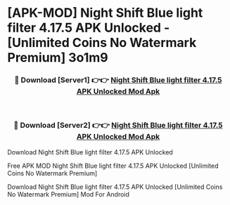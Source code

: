 # [APK-MOD] Night Shift  Blue light filter 4.17.5 APK Unlocked - [Unlimited Coins No Watermark Premium] 3o1m9



<div align="center">
<h3>🔴 Download [Server1] 👉👉 <a href="https://momento.my/?title=Night_Shift__Blue_light_filter_4.17.5_APK_Unlocked">Night Shift  Blue light filter 4.17.5 APK Unlocked Mod Apk</a></h3><br>

<h3>🔴 Download [Server2] 👉👉 <a href="https://momento.my/?title=Night_Shift__Blue_light_filter_4.17.5_APK_Unlocked">Night Shift  Blue light filter 4.17.5 APK Unlocked Mod Apk</a></h3>
</div>



Download Night Shift  Blue light filter 4.17.5 APK Unlocked 

Free APK MOD Night Shift  Blue light filter 4.17.5 APK Unlocked [Unlimited Coins No Watermark Premium]

Download Night Shift  Blue light filter 4.17.5 APK Unlocked [Unlimited Coins No Watermark Premium] Mod For Android
